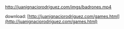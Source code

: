 http://juanignaciorodriguez.com/imgs/badrones.mp4

download: [http://juanignaciorodriguez.com/games.html](http://juanignaciorodriguez.com/games.html)